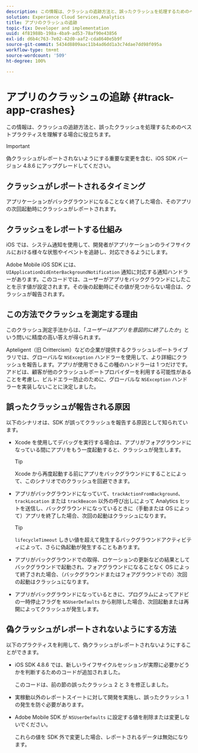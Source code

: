 ```yaml
---
description: この情報は、クラッシュの追跡方法と、誤ったクラッシュを処理するためのベストプラクティスを理解する場合に役立ちます。
solution: Experience Cloud Services,Analytics
title: アプリのクラッシュの追跡
topic-fix: Developer and implementation
uuid: 4f81988b-198a-4ba9-ad53-78af90e43856
exl-id: d6b4c763-7e02-42d0-aaf2-cda8640e5b9f
source-git-commit: 5434d8809aac11b4ad6dd1a3c74dae7dd98f095a
workflow-type: tm+mt
source-wordcount: '509'
ht-degree: 100%

---
```


# アプリのクラッシュの追跡 {#track-app-crashes}

この情報は、クラッシュの追跡方法と、誤ったクラッシュを処理するためのベストプラクティスを理解する場合に役立ちます。

>[!IMPORTANT]
>
>偽クラッシュがレポートされないようにする重要な変更を含む、iOS SDK バージョン 4.8.6 にアップグレードしてください。

## クラッシュがレポートされるタイミング

アプリケーションがバックグラウンドになることなく終了した場合、そのアプリの次回起動時にクラッシュがレポートされます。

## クラッシュをレポートする仕組み

iOS では、システム通知を使用して、開発者がアプリケーションのライフサイクルにおける様々な状態やイベントを追跡し、対応できるようにします。

Adobe Mobile iOS SDK には、`UIApplicationDidEnterBackgroundNotification` 通知に対応する通知ハンドラーがあります。このコードでは、ユーザーがアプリをバックグラウンドにしたことを示す値が設定されます。その後の起動時にその値が見つからない場合は、クラッシュが報告されます。

## この方法でクラッシュを測定する理由

このクラッシュ測定手法からは、「*ユーザーはアプリを意図的に終了したか*」という問いに精度の高い答えが得られます。

Apteligent（旧 Crittercism）などの企業が提供するクラッシュレポートライブラリでは、グローバルな `NSException` ハンドラーを使用して、より詳細にクラッシュを報告します。アプリが使用できるこの種のハンドラーは 1 つだけです。アドビは、顧客が他のクラッシュレポートプロバイダーを利用する可能性があることを考慮し、ビルドエラー防止のために、グローバルな `NSException` ハンドラーを実装しないことに決定しました。

## 誤ったクラッシュが報告される原因

以下のシナリオは、SDK が誤ってクラッシュを報告する原因として知られています。

* Xcode を使用してデバッグを実行する場合は、アプリがフォアグラウンドになっている間にアプリをもう一度起動すると、クラッシュが発生します。

   >[!TIP]
   >
   >Xcode から再度起動する前にアプリをバックグラウンドにすることによって、このシナリオでのクラッシュを回避できます。

* アプリがバックグラウンドになっていて、`trackActionFromBackground`、`trackLocation` または `trackBeacon` 以外の呼び出しによって Analytics ヒットを送信し、バックグラウンドになっているときに（手動または OS によって）アプリを終了した場合、次回の起動はクラッシュになります。

   >[!TIP]
   >
   >`lifecycleTimeout` しきい値を超えて発生するバックグラウンドアクティビティによって、さらに偽起動が発生することもあります。

* アプリがバックグラウンドでの取得、ロケーションの更新などの結果としてバックグラウンドで起動され、フォアグラウンドになることなく OS によって終了された場合、（バックグラウンドまたはフォアグラウンドでの）次回の起動はクラッシュになります。
* アプリがバックグラウンドになっているときに、プログラムによってアドビの一時停止フラグを `NSUserDefaults` から削除した場合、次回起動または再開によってクラッシュが発生します。

## 偽クラッシュがレポートされないようにする方法

以下のプラクティスを利用して、偽クラッシュがレポートされないようにすることができます。

* iOS SDK 4.8.6 では、新しいライフサイクルセッションが実際に必要かどうかを判断するためのコードが追加されました。

   このコードは、前の節の誤ったクラッシュ 2 と 3 を修正しました。

* 実稼動以外のレポートスイートに対して開発を実施し、誤ったクラッシュ 1 の発生を防ぐ必要があります。
* Adobe Mobile SDK が `NSUserDefaults` に設定する値を削除または変更しないでください。

   これらの値を SDK 外で変更した場合、レポートされるデータは無効になります。
